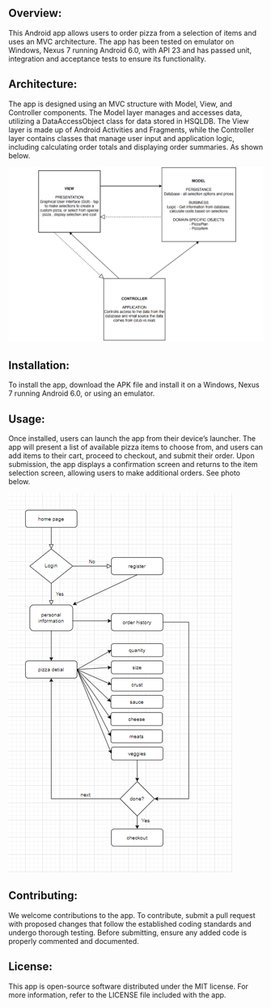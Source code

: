 ## Overview:
This Android app allows users to order pizza from a selection of items and uses an MVC architecture. The app has been tested on emulator on Windows, Nexus 7 running Android 6.0, with API 23 and has passed unit, integration and acceptance tests to ensure its functionality.

## Architecture:
The app is designed using an MVC structure with Model, View, and Controller components. The Model layer manages and accesses data, utilizing a DataAccessObject class for data stored in HSQLDB. The View layer is made up of Android Activities and Fragments, while the Controller layer contains classes that manage user input and application logic, including calculating order totals and displaying order summaries. As shown below.

![mvc](MVC.png/)

## Installation:
To install the app, download the APK file and install it on a Windows, Nexus 7 running Android 6.0, or using an emulator. 

## Usage:
Once installed, users can launch the app from their device’s launcher. The app will present a list of available pizza items to choose from, and users can add items to their cart, proceed to checkout, and submit their order. Upon submission, the app displays a confirmation screen and returns to the item selection screen, allowing users to make additional orders. See photo below.

![architecture](architecture.png/)


## Contributing:
We welcome contributions to the app. To contribute, submit a pull request with proposed changes that follow the established coding standards and undergo thorough testing. Before submitting, ensure any added code is properly commented and documented.


## License:
This app is open-source software distributed under the MIT license. For more information, refer to the LICENSE file included with the app.
